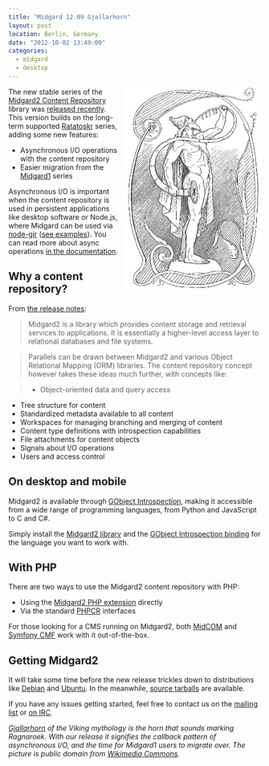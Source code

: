 ```yaml
---
title: "Midgard 12.09 Gjallarhorn"
layout: post
location: Berlin, Germany
date: "2012-10-02 13:49:00"
categories:
  - midgard
  - desktop
---
```

<img src="/files/gjallarhorn.png" style="margin-left: 10px; float: right; width: 273px; height: 400px;" alt="Gjallarhorn" title="Heimdallr with Gjallarhorn by Lorenz Frølich, public domain" />

The new stable series of the [Midgard2 Content Repository](http://midgard-project.org/midgard2/) library was [released recently](http://lists.midgard-project.org/pipermail/dev/2012-September/003202.html). This version builds on the long-term supported [Ratatoskr](http://bergie.iki.fi/blog/ratatoskr_is_out-midgard2_content_repository_goes_lts/) series, adding some new features:

* Asynchronous I/O operations with the content repository
* Easier migration from the [Midgard1](http://midgard-project.org/midgard1/) series

Asynchronous I/O is important when the content repository is used in persistent applications like desktop software or Node.js, where Midgard can be used via [node-gir](https://npmjs.org/package/gir) ([see examples](https://github.com/piotras/node-gir/tree/master/tests/midgard)). You can read more about async operations [in the documentation](http://midgard-project.org/midgard2/#asynchronous).

## Why a content repository?

From [the release notes](http://lists.midgard-project.org/pipermail/dev/2012-September/003202.html):

> Midgard2 is a library which provides content storage and retrieval
services to applications. It is essentially a higher-level access
layer to relational databases and file systems.

> Parallels can be drawn between Midgard2 and various Object Relational
Mapping (ORM) libraries. The content repository concept however takes
these ideas much further, with concepts like:

> * Object-oriented data and query access
* Tree structure for content
* Standardized metadata available to all content
* Workspaces for managing branching and merging of content
* Content type definitions with introspection capabilities
* File attachments for content objects
* Signals about I/O operations
* Users and access control

## On desktop and mobile

Midgard2 is available through [GObject Introspection](http://developer.gnome.org/gi/stable/gi-overview.html), making it accessible from a wide range of programming languages, from Python and JavaScript to C and C#.

Simply install the [Midgard2 library](http://midgard-project.org/midgard2/#download) and the [GObject Introspection binding](https://live.gnome.org/GObjectIntrospection/Users) for the language you want to work with.

## With PHP

There are two ways to use the Midgard2 content repository with PHP:

* Using the [Midgard2 PHP extension](http://midgard-project.org/midgard2/#midgard2-php5) directly
* Via the standard [PHPCR](http://midgard-project.org/phpcr/) interfaces

For those looking for a CMS running on Midgard2, both [MidCOM](http://midgard-project.org/midcom/) and [Symfony CMF](http://cmf.symfony.com/) work with it out-of-the-box.

## Getting Midgard2

It will take some time before the new release trickles down to distributions like [Debian](http://packages.debian.org/search?keywords=midgard&searchon=names&suite=testing&section=all) and [Ubuntu](http://packages.ubuntu.com/search?keywords=midgard&searchon=names&suite=precise&section=all). In the meanwhile, [source tarballs](https://github.com/midgardproject/midgard-core/downloads) are available.

If you have any issues getting started, feel free to contact us on the [mailing list](http://lists.midgard-project.org/mailman/listinfo/dev) or [on IRC](irc://irc.freenode.net/midgard).

*[Gjallarhorn](http://en.wikipedia.org/wiki/Gjallarhorn) of the Viking mythology is the horn that sounds marking Ragnaroek. With our release it signifies the callback pattern of asynchronous I/O, and the time for Midgard1 users to migrate over. The picture is public domain from [Wikimedia Commons](http://commons.wikimedia.org/wiki/File:403px-Heimdallr_by_Froelich.jpg).*

